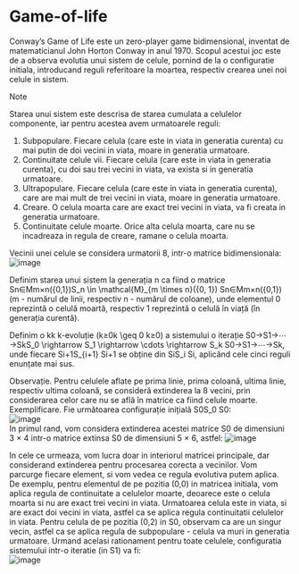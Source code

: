 # Game-of-life
Conway’s Game of Life este un zero-player game bidimensional, inventat de matematicianul John
Horton Conway in anul 1970. Scopul acestui joc este de a observa evolutia unui sistem de celule,
pornind de la o configuratie initiala, introducand reguli referitoare la moartea, respectiv crearea unei
noi celule in sistem.
> [!NOTE]
> Starea unui sistem este descrisa de starea cumulata a celulelor componente, iar pentru acestea
avem urmatoarele reguli:
1. Subpopulare. Fiecare celula (care este in viata in generatia curenta) cu mai putin de doi
vecini in viata, moare in generatia urmatoare.
2. Continuitate celule vii. Fiecare celula (care este in viata in generatia curenta), cu doi sau
trei vecini in viata, va exista si in generatia urmatoare.
3. Ultrapopulare. Fiecare celula (care este in viata in generatia curenta), care are mai mult de
trei vecini in viata, moare in generatia urmatoare.
4. Creare. O celula moarta care are exact trei vecini in viata, va fi creata in generatia urmatoare.
5. Continuitate celule moarte. Orice alta celula moarta, care nu se incadreaza in regula de
creare, ramane o celula moarta.

Vecinii unei celule se considera urmatorii 8, intr-o matrice bidimensionala:<br>
![image](https://github.com/user-attachments/assets/c7b48c8d-56a3-4a0b-ba1e-467f717db19a)

Definim starea unui sistem la generația n ca fiind o matrice Sn∈Mm×n({0,1})S_n \in \mathcal{M}_{m \times n}(\{0, 1\})
Sn​∈Mm×n​({0,1}) (m - numărul de linii, respectiv n - numărul de coloane), unde elementul 0 reprezintă o celulă moartă, respectiv 1 reprezintă o celulă în viață (în generația curentă).

Definim o kk
k-evoluție (k≥0k \geq 0
k≥0) a sistemului o iterație S0→S1→⋯→SkS_0 \rightarrow S_1 \rightarrow \cdots \rightarrow S_k
S0​→S1​→⋯→Sk​, unde fiecare Si+1S_{i+1}
Si+1​ se obține din SiS_i
Si​, aplicând cele cinci reguli enunțate mai sus.

Observație. Pentru celulele aflate pe prima linie, prima coloană, ultima linie, respectiv ultima coloană, se consideră extinderea la 8 vecini, prin considerarea celor care nu se află în matrice ca fiind celule moarte.
Exemplificare. Fie următoarea configurație inițială S0S_0
S0​:<br>
![image](https://github.com/user-attachments/assets/7719ccc7-8d01-41d7-b005-bddd0805b651)<br>
In primul rand, vom considera extinderea acestei matrice S0 de dimensiuni 3 × 4 intr-o matrice
extinsa S0 de dimensiuni 5 × 6, astfel:
![image](https://github.com/user-attachments/assets/2e9bc919-d9d4-4919-8f1f-a39f2facd649)

In cele ce urmeaza, vom lucra doar in interiorul matricei principale, dar considerand extinderea
pentru procesarea corecta a vecinilor. Vom parcurge fiecare element, si vom vedea ce regula evolutiva
putem aplica. De exemplu, pentru elementul de pe pozitia (0,0) in matricea initiala, vom aplica
regula de continuitate a celulelor moarte, deoarece este o celula moarta si nu are exact trei vecini in
viata.
Urmatoarea celula este in viata, si are exact doi vecini in viata, astfel ca se aplica regula continuitatii celulelor in viata.
Pentru celula de pe pozitia (0,2) in S0, observam ca are un singur vecin, astfel ca se aplica
regula de subpopulare - celula va muri in generatia urmatoare.
Urmand acelasi rationament pentru toate celulele, configuratia sistemului intr-o iteratie (in S1)
va fi:<br>
![image](https://github.com/user-attachments/assets/16de8097-0d48-455e-b715-48cc7787b386)
